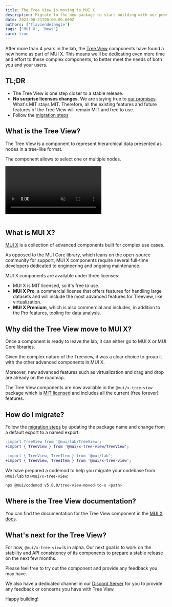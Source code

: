 ```yaml
---
title: The Tree View is moving to MUI X
description: Migrate to the new package to start building with our powerful Tree View, now part of MUI X. Previously released MIT components will stay MIT.
date: 2023-08-21T00:00:00.000Z
authors: ['flaviendelangle']
tags: ['MUI X', 'News']
card: true
---
```


After more than 4 years in the lab, the [Tree View](https://mui.com/x/react-tree-view/) components have found a new home as part of MUI X.
This means we'll be dedicating even more time and effort to these complex components, to better meet the needs of both you and your users.

## TL;DR

- The Tree View is one step closer to a stable release.
- **No surprise licenses changes**. We are staying true to [our promises](https://mui-org.notion.site/Stewardship-542a2226043d4f4a96dfb429d16cf5bd).
  What's MIT stays MIT.
  Therefore, all the existing features and future features of the Tree View will remain MIT and free to use.
- Follow the [migration steps](/x/migration/migration-tree-view-lab/)

## What is the Tree View?

The Tree View is a component to represent hierarchical data presented as nodes in a tree-like format.

The component allows to select one or multiple nodes.

<video preload="metadata" style="margin-bottom: 16px;" autoplay muted loop>
  <source src="/static/blog/lab-tree-view-to-mui-x/treeview.mov" type="video/mp4">
</video>

## What is MUI X?

[MUI X](/x/) is a collection of advanced components built for complex use cases.

As opposed to the MUI Core library, which leans on the open-source community for support, MUI X components require several full-time developers dedicated to engineering and ongoing maintenance.

MUI X components are available under three licenses:

- MUI X is MIT licensed, so it's free to use.
- **MUI X Pro**, a commercial license that offers features for handling large datasets and will include the most advanced features for Treeview, like virtualization.
- **MUI X Premium**, which is also commercial and includes, in addition to the Pro features, tooling for data analysis.

## Why did the Tree View move to MUI X?

Once a component is ready to leave the lab, it can either go to MUI X or MUI Core libraries.

Given the complex nature of the Treeview, it was a clear choice to group it with the other advanced components in MUI X.

Moreover, new advanced features such as virtualization and drag and drop are already on the roadmap.


The Tree View components are now available in the `@mui/x-tree-view` package which is [MIT licensed](https://unpkg.com/browse/@mui/x-tree-view/LICENSE) and includes all the current (free forever) features.

## How do I migrate?

Follow the [migration steps](/x/migration/migration-tree-view-lab/) by updating the package name and change from a default export to a named export:

```diff
-import TreeView from '@mui/lab/TreeView';
+import { TreeView } from '@mui/x-tree-view/TreeView';

-import { TreeView, TreeItem } from '@mui/lab';
+import { TreeView, TreeItem } from '@mui/x-tree-view';
```

We have prepared a codemod to help you migrate your codebase from `@mui/lab` to `@mui/x-tree-view`:

```bash
npx @mui/codemod v5.0.0/tree-view-moved-to-x <path>
```

## Where is the Tree View documentation?

You can find the documentation for the Tree View component in the [MUI X docs](/x/react-tree-view/).

## What's next for the Tree View?

For now, `@mui/x-tree-view` is in alpha.
Our next goal is to work on the stability and API consistency of its components to prepare a stable release on the next few months.

Please feel free to try out the component and provide any feedback you may have.

We also have a dedicated channel in our [Discord Server](https://mui.com/r/discord/) for you to provide any feedback or concerns you have with Tree View.

Happy building!
